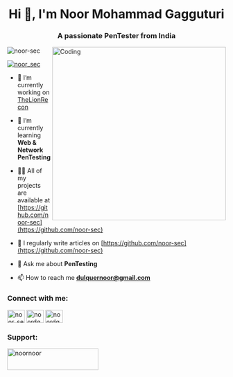<h1 align="center">Hi 👋, I'm Noor Mohammad Gagguturi</h1>
<h3 align="center">A passionate PenTester from India</h3>
<img align="right" alt="Coding" width="400" src="https://camo.githubusercontent.com/c1dcb74cc1c1835b1d716f5051499a2814c683c806b15f04b0eba492863703e9/68747470733a2f2f63646e2e6472696262626c652e636f6d2f75736572732f3733303730332f73637265656e73686f74732f363538313234332f6176656e746f2e676966">
<p align="left"> <img src="https://komarev.com/ghpvc/?username=noor-sec&label=Profile%20views&color=0e75b6&style=flat" alt="noor-sec" /> </p>

<p align="left"> <a href="https://twitter.com/noor_sec" target="blank"><img src="https://img.shields.io/twitter/follow/noor_sec?logo=twitter&style=for-the-badge" alt="noor_sec" /></a> </p>

- 🔭 I’m currently working on [TheLionRecon](https://github.com/noor-sec/TheLionRecon)

- 🌱 I’m currently learning **Web & Network PenTesting**

- 👨‍💻 All of my projects are available at [https://github.com/noor-sec](https://github.com/noor-sec)

- 📝 I regularly write articles on [https://github.com/noor-sec](https://github.com/noor-sec)

- 💬 Ask me about **PenTesting**

- 📫 How to reach me **dulquernoor@gmail.com**

<h3 align="left">Connect with me:</h3>
<p align="left">
<a href="https://twitter.com/noor_sec" target="blank"><img align="center" src="https://raw.githubusercontent.com/rahuldkjain/github-profile-readme-generator/master/src/images/icons/Social/twitter.svg" alt="noor_sec" height="30" width="40" /></a>
<a href="https://linkedin.com/in/noordq" target="blank"><img align="center" src="https://raw.githubusercontent.com/rahuldkjain/github-profile-readme-generator/master/src/images/icons/Social/linked-in-alt.svg" alt="noordq" height="30" width="40" /></a>
<a href="https://www.youtube.com/c/noordq" target="blank"><img align="center" src="https://raw.githubusercontent.com/rahuldkjain/github-profile-readme-generator/master/src/images/icons/Social/youtube.svg" alt="noordq" height="30" width="40" /></a>
</p>

<h3 align="left">Support:</h3>
<p><a href="https://www.buymeacoffee.com/noornoor"> <img align="left" src="https://cdn.buymeacoffee.com/buttons/v2/default-yellow.png" height="50" width="210" alt="noornoor" /></a></p><br><br>
